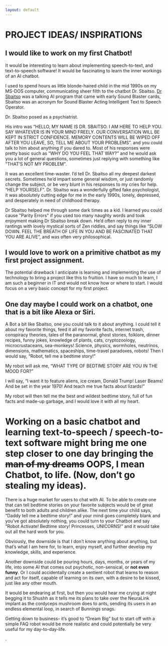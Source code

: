 ```yaml
---
layout: default
---
```


# PROJECT IDEAS/ INSPIRATIONS
## I would like to work on my first Chatbot!
 It would be interesting to learn about implementing speech-to-text, and text-to-speech software! It would be fascinating to learn the inner workings of an AI chatbot.
<p> I used to spend hours as little blonde-haired child in the mid 1990s on my MS-DOS computer, 
communicating sheer filth to the chatbot Dr. Sbaitso.
<a href= "https://classicreload.com/dr-sbaitso.html">Dr Sbaitso</a> was a talking AI program that came with early Sound Blaster cards, Sbaitso was an acronym for Sound Blaster Acting Intelligent Text to Speech Operator.</p>
Dr. Sbaitso posed as a psychiatrist.
<p> His intro was “HELLO, MY NAME IS DR. SBAITSO. I AM HERE TO HELP YOU. SAY WHATEVER IS IN YOUR MIND FREELY. OUR CONVERSATION WILL BE KEPT IN STRICT CONFIDENCE. MEMORY CONTENTS WILL BE WIPED OFF AFTER YOU LEAVE, SO, TELL ME ABOUT YOUR PROBLEMS”. and you could talk to him about anything if you dared to. Most of his responses were pretty basic such as “WHY DO YOU FEEL THAT WAY?” and he would ask you a lot of general questions, sometimes just replying with something like "THAT’S NOT MY PROBLEM". </p>
It was an excellent time-waster. I’d tell Dr. Sbaitso all my deepest darkest secrets. Sometimes he’d impart some general wisdom, or just randomly change the subject, or be very blunt in his responses to my cries for help. “HELP YOURSELF”. Dr. Sbaitso was a wonderfully gifted fake psychologist, it was absolutely cutting edge for me in the early 1990s, lonely, depressed, and desperately in need of childhood therapy. </p>
<p> Dr Sbaitso helped me through some dark times as a kid.  I learned you could cause "Parity Errors" if you used too many naughty words and took enjoyment making Dr Sbaitso break down. He’d often reply to my inner rantings with lovely mystical sorts of Zen riddles, and say things like “SLOW DOWN. FEEL THE BREATH OF LIFE IN YOU AND BE FASCINATED THAT YOU ARE ALIVE”, and was often very philosophical.
  
 <h2> I would love to work on a primitive chatbot as my first project assignment. </h2>
  
The potential drawback I anticipate is learning and implementing the use of technology to bring a project like this to fruition.
I have so much to learn, I am such a beginner in IT and would not know how or where to start. I would focus on a very basic concept for my first project.
<h2> One day maybe I could work on a chatbot, one that is a bit like Alexa or Siri. </h2>
A Bot a bit like Sbaitso, one you could talk to it about anything. I could tell it about my favorite things, feed it all my favorite facts, internet trash, conspiracy theories, tales of the paranormal, ghost stories, folklore, dinner recipes, funny jokes, knowledge of plants, cats, cryptozoology, microcrustaceans, sea-monkeys! Science, physics, wormholes, neutrinos, dimensions, mathematics, spaceships, time-travel paradoxes, robots!
Then I would say, “Robot, tell me a bedtime story!”
<p> My robot will ask me, “WHAT TYPE OF BEDTIME STORY ARE YOU IN THE MOOD FOR?” </p>
<p> I will say, “I want it to feature aliens, ice cream, Donald Trump! Laser Beams! And be set in the year 1970! And teach me true facts about lizards!” 
<p> My robot will then tell me the best and wildest bedtime story, full of fun facts and made-up garbage, and I would love it with all my heart. </p>
<h1> Working on a basic chatbot and learning text-to-speech / speech-to-text software might bring me one step closer to one day bringing the <strike>man of my dreams</strike> OOPS, I mean Chatbot, to life. (Now, don’t go stealing my ideas). </h1>
<p> There is a huge market for users to chat with AI. To be able to create one that can tell bedtime stories on your favorite subjects would be of great benefit to both adults and children alike. The next time your child says, “Daddy tell me a bedtime story!” and your mind goes completely blank and you’ve got absolutely nothing, you could turn to your Chatbot and say “Robot Activate! Bedtime story! Princesses, UNICORNS!” and it would take out all the hard work for you. </p>
<p> Obviously, the downside is that I don’t know anything about anything, but that’s what I am here for, to learn, enjoy myself, and further develop my knowledge, skills, and experience. </p>
<p> Another downside could be pouring hours, days, months, or years of my life, into some AI that comes out psychotic, non-sensical, or <strong>not even funny</strong>. Or I could accidentally create a sentient robot that learns to reason and act for itself, capable of learning on its own, with a desire to be kissed, just like any other mouth. </p>
<p> It would be endearing at first, but then you would hear me crying at night begging it to Shushh as it tells me its plans to take over the NeuraLink implant as the cordyceps mushroom does to ants, sending its users in an endless elemental loop, in search of Bunnings snags.</p>
<p> Getting down to business- it’s good to “Dream Big” but to start off with a simple FAQ robot would be more realistic and could potentially be very useful for my day-to-day-life. </p>
.
